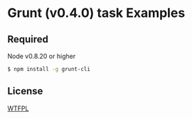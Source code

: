 # Grunt (v0.4.0) task Examples

## Required

Node v0.8.20 or higher

```bash
$ npm install -g grunt-cli
```

## License

[WTFPL](http://www.wtfpl.net/)

